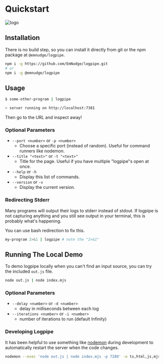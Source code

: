 # Quickstart

![logo](/logo.png)

## Installation

There is no build step, so you can install it directly from git or the npm package at `@emnudge/logpipe`.

```sh
npm i -g https://github.com/EmNudge/logpipe.git
# or
npm i -g @emnudge/logpipe
```

## Usage

```sh
$ some-other-program | logpipe

> server running on http://localhost:7381
```

Then go to the URL and inspect away!

### Optional Parameters

- `--port <number>` or `-p <number>`
   - Choose a specific port (instead of random). Useful for command runners like nodemon.
- `--title "<text>"` or `-t "<text>"`
  - Title for the page. Useful if you have multiple "logpipe"s open at once.
- `--help` or `-h`
  - Display this list of commands.
- `--version` or `-v`
  - Display the current version.

### Redirecting Stderr

Many programs will output their logs to stderr instead of stdout. If logpipe is not capturing anything and you still see output in your terminal, this is probably what's happening.

You can use bash redirection to fix this.

```sh
my-program 2>&1 | logpipe # note the "2>&1"
```

## Running The Local Demo

To demo logpipe locally when you can't find an input source, you can try the included `out.js` file.

```sh
node out.js | node index.mjs
```

### Optional Parameters

- `--delay <number>` or `-d <number>`
  - delay in milliseconds between each log
- `--iterations <number>` or `-i <number>`
  - number of iterations to run (default Infinity)


### Developing Logpipe

It has been helpful to use something like [nodemon](https://nodemon.io/) during development to automatically restart the server when the code changes.

```sh
nodemon --exec 'node out.js | node index.mjs -p 7280' -e ts,html,js,mjs,css
```
